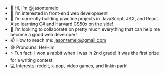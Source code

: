 - 👋 Hi, I’m @jasontemelo
- 👀 I’m interested in front-end web development
- 🌱 I’m currently building practice projects in JavaScript, JSX, and React. Also learning [C#](https://learn.microsoft.com/en-us/users/jasontemelo-3156/) and Harvard CS50x on the side!
- 💞️ I’m looking to collaborate on pretty much everything that can help me become a good web developer!
- 📫 How to reach me: jasontemelo@gmail.com
- 😄 Pronouns: He/Him
- ⚡ Fun fact: I won a rabbit when I was in 2nd grade! It was the first prize for a writing contest.
- 💻 Interests: reddit, k-pop, video games, and linkin park!

<!---
jasontemelo/jasontemelo is a ✨ special ✨ repository because its `README.md` (this file) appears on your GitHub profile.
You can click the Preview link to take a look at your changes.
--->
